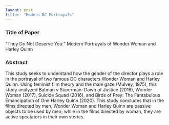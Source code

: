 ```yaml
---
layout: post
title:  "Modern DC Portrayals"
---
```


### Title of Paper ###

"They Do Not Deserve You:" Modern Portrayals of Wonder Woman and Harley Quinn

### Abstract ###

This study seeks to understand how the gender of the director plays a role in the portrayal of two famous DC characters Wonder Woman and Harley Quinn. Using feminist film theory and the male gaze (Mulvey, 1975), this study analyzed Batman v Superman: Dawn of Justice (2016), Wonder Woman (2017), Suicide Squad (2016), and Birds of Prey: The Fantabulous Emancipation of One Harley Quinn (2020). This study concludes that in the films directed by men, Wonder Woman and Harley Quinn are passive objects to be used by men; while in the films directed by woman, they are active spectators in their own stories. 
